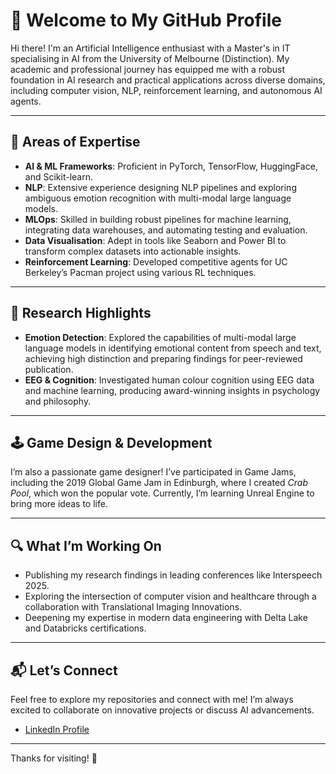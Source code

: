 # 👋 Welcome to My GitHub Profile  

Hi there! I'm an Artificial Intelligence enthusiast with a Master's in IT specialising in AI from the University of Melbourne (Distinction). My academic and professional journey has equipped me with a robust foundation in AI research and practical applications across diverse domains, including computer vision, NLP, reinforcement learning, and autonomous AI agents.  

---

## 🌟 Areas of Expertise  
- **AI & ML Frameworks**: Proficient in PyTorch, TensorFlow, HuggingFace, and Scikit-learn.  
- **NLP**: Extensive experience designing NLP pipelines and exploring ambiguous emotion recognition with multi-modal large language models.  
- **MLOps**: Skilled in building robust pipelines for machine learning, integrating data warehouses, and automating testing and evaluation.  
- **Data Visualisation**: Adept in tools like Seaborn and Power BI to transform complex datasets into actionable insights.  
- **Reinforcement Learning**: Developed competitive agents for UC Berkeley’s Pacman project using various RL techniques.  

---

## 🧠 Research Highlights  
- **Emotion Detection**: Explored the capabilities of multi-modal large language models in identifying emotional content from speech and text, achieving high distinction and preparing findings for peer-reviewed publication.  
- **EEG & Cognition**: Investigated human colour cognition using EEG data and machine learning, producing award-winning insights in psychology and philosophy.  

---

## 🕹️ Game Design & Development  
I’m also a passionate game designer! I’ve participated in Game Jams, including the 2019 Global Game Jam in Edinburgh, where I created *Crab Pool*, which won the popular vote. Currently, I’m learning Unreal Engine to bring more ideas to life.  

---

## 🔍 What I’m Working On  
- Publishing my research findings in leading conferences like Interspeech 2025.  
- Exploring the intersection of computer vision and healthcare through a collaboration with Translational Imaging Innovations.  
- Deepening my expertise in modern data engineering with Delta Lake and Databricks certifications.  

---

## 📬 Let’s Connect  
Feel free to explore my repositories and connect with me! I’m always excited to collaborate on innovative projects or discuss AI advancements.  

- [LinkedIn Profile](https://www.linkedin.com/in/jule-valendo-halim/)

---

Thanks for visiting! 🚀

